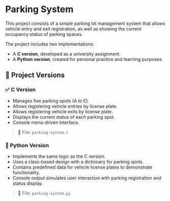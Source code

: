 # Parking System

This project consists of a simple parking lot management system that allows vehicle entry and exit registration, as well as showing the current occupancy status of parking spaces.

The project includes two implementations:

- A **C version**, developed as a university assignment.
- A **Python version**, created for personal practice and learning purposes.

## 📌 Project Versions

### ✅ C Version

- Manages five parking spots (A to E).
- Allows registering vehicle entries by license plate.
- Allows registering vehicle exits by license plate.
- Displays the current status of each parking spot.
- Console menu-driven interface.

> 📂 File: `parking-system.c`

### 🐍 Python Version

- Implements the same logic as the C version.
- Uses a class-based design with a dictionary for parking spots.
- Contains predefined data for vehicle license plates to demonstrate functionality.
- Console output simulates user interaction with parking registration and status display.

> 📂 File: `parking-system.py`
